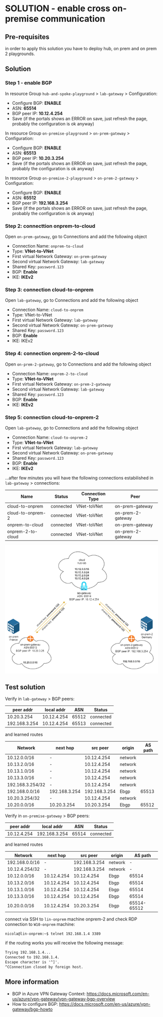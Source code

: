 # SOLUTION - enable cross on-premise communication

## Pre-requisites

in order to apply this solution you have to deploy hub, on prem and on prem 2 playgrounds.

## Solution

### Step 1 - enable BGP
In resource Group `hub-and-spoke-playground` > `lab-gateway` > Configuration:
* Configure BGP: **ENABLE**
* ASN: **65514**
* BGP peer IP: **10.12.4.254**
* Save (if the portals shows an ERROR on save, just refresh the page, probably the configuration is ok anyway)

In resource Group `on-premise-playground` > `on-prem-gateway` > Configuration:
* Configure BGP: **ENABLE**
* ASN: **65513**
* BGP peer IP: **10.20.3.254**
* Save (if the portals shows an ERROR on save, just refresh the page, probably the configuration is ok anyway)

In resource Group `on-premise-2-playground` > `on-prem-2-gateway` > Configuration:
* Configure BGP: **ENABLE**
* ASN: **65512**
* BGP peer IP: **192.168.3.254**
* Save (if the portals shows an ERROR on save, just refresh the page, probably the configuration is ok anyway)

### Step 2: connecttion onprem-to-cloud
Open `on-prem-gateway`, go to Connections and add the following object
* Connection Name: `onprem-to-cloud`
* Type: **VNet-to-VNet**
* First virtual Network Gateway:  `on-prem-gateway`
* Second virtual Network Gateway: `lab-gateway`
* Shared Key: `password.123`
* BGP: **Enable**
* IKE: **IKEv2**

### Step 3: connection cloud-to-onprem
Open `lab-gateway`, go to Connections and add the following object
* Connection Name: `cloud-to-onprem`
* Type: VNet-to-VNet
* First virtual Network Gateway:  `lab-gateway`
* Second virtual Network Gateway: `on-prem-gateway`
* Shared Key: `password.123`
* BGP: **Enable**
* IKE: IKEv2

### Step 4: connection onprem-2-to-cloud
Open `on-prem-2-gateway`, go to Connections and add the following object
* Connection Name: `onprem-2-to-cloud`
* Type: **VNet-to-VNet**
* First virtual Network Gateway:  `on-prem-2-gateway`
* Second virtual Network Gateway: `lab-gateway`
* Shared Key: `password.123`
* BGP: **Enable**
* IKE: **IKEv2**

### Step 5: connection cloud-to-onprem-2
Open `lab-gateway`, go to Connections and add the following object
* Connection Name: `cloud-to-onprem-2`
* Type: **VNet-to-VNet**
* First virtual Network Gateway:  `lab-gateway`
* Second virtual Network Gateway: `on-prem-gateway`
* Shared Key: `password.123`
* BGP: **Enable**
* IKE: **IKEv2**


...after few minutes you will have the following connections estabilished in `lab-gateway` > connections:

| Name | Status | Connection Type | Peer |
|---|---|---|---|
|cloud-to-onprem | connected  |VNet-toVNet| on-prem-gateway |
|cloud-to-onprem-2 | connected  |VNet-toVNet| on-prem-2-gateway |
|onprem-to-cloud | connected |VNet-toVNet| on-prem-gateway |
|onprem-2-to-cloud | connected |VNet-toVNet| on-prem-2-gateway |

![solution diagram](..\images\cross-on-premise-routing.png)


## Test solution
Verify in `lab-gateway` > BGP peers:

| peer addr | local addr | ASN | Status | 
|---|---|---|---|
| 10.20.3.254 | 10.12.4.254 | 65512 | connected |
| 192.168.3.254 | 10.12.4.254 | 65513 | connected |

and learned routes

| Network | next hop | src peer | origin | AS path |
|---|---|---|---|---|
| 10.12.0.0/16 | - | 10.12.4.254 | network | |
| 10.13.2.0/16 | - | 10.12.4.254 | network | |
| 10.13.1.0/16 | - | 10.12.4.254 | network | |
| 10.13.3.0/16 | - | 10.12.4.254 | network | |
| 192.168.3.254/32 | - | 10.12.4.254 | network | |
| 192.168.0.0/16 | 192.168.3.254 | 192.168.3.254 | Ebgp | 65513 |
| 10.20.3.254/32 | - | 10.12.4.254 | network | |
| 10.20.0.0/16 | 10.20.3.254 | 10.20.3.254 | Ebgp | 65512 |

Verify in `on-premise-gateway` > BGP peers:

| peer addr | local addr | ASN | Status | 
|---|---|---|---|
| 10.12.4.254 | 192.168.3.254 | 65514 | connected |

and learned routes

| Network | next hop | src peer | origin | AS path |
|---|---|---|---|---|
| 192.168.0.0/16 | - | 192.168.3.254 | network | - |
| 10.12.4.254/32 | - | 192.168.3.254 | network | - |
| 10.12.0.0/16 | 10.12.4.254 | 10.12.4.254 | Ebgp | 65514 |
| 10.13.2.0/16 | 10.12.4.254 | 10.12.4.254 | Ebgp | 65514 |
| 10.13.1.0/16 | 10.12.4.254 | 10.12.4.254 | Ebgp | 65514 |
| 10.13.3.0/16 | 10.12.4.254 | 10.12.4.254 | Ebgp | 65514 |
| 10.20.0.0/16 | 10.12.4.254 | 10.20.3.254 | Ebgp | 65514-65512 |

connect via SSH to `lin-onprem` machine onprem-2 and check RDP connection to `W10-onprem` machine: 

```
nicola@lin-onprem:~$ telnet 192.168.1.4 3389
```

if the routing works you will receive the following message:

```
Trying 192.168.1.4...
Connected to 192.168.1.4.
Escape character is '^]'.
^CConnection closed by foreign host.
```

## More information
* BGP in Azure VPN Gateway Context: https://docs.microsoft.com/en-us/azure/vpn-gateway/vpn-gateway-bgp-overview
* How to configure BGP: https://docs.microsoft.com/en-us/azure/vpn-gateway/bgp-howto